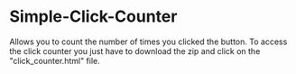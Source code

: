 # Simple-Click-Counter
Allows you to count the number of times you clicked the button.
To access the click counter you just have to download the zip and click on the "click_counter.html" file.
